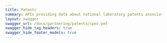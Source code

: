```yaml
---
title: Patents
summary: APIs providing data about national laboratory patents associated with the Department of Energy's (DOE) Lab Partnering Service (LPS).
layout: swagger
swagger_url: /docs/partnering/patents/spec.yml
swagger_hide_tag_headers: true
swagger_hide_footer_models: true
---
```

